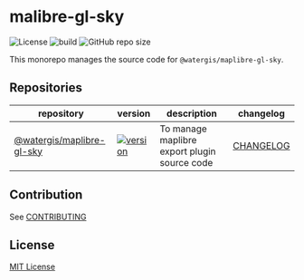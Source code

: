 # malibre-gl-sky

![License](https://img.shields.io/github/license/watergis/maplibre-gl-sky)
![build](https://github.com/watergis/maplibre-gl-sky/workflows/build/badge.svg)
![GitHub repo size](https://img.shields.io/github/repo-size/watergis/maplibre-gl-sky)

This monorepo manages the source code for `@watergis/maplibre-gl-sky`.

## Repositories

| repository | version | description | changelog |
|---|---|---|---|
|[@watergis/maplibre-gl-sky](./packages/maplibre-gl-sky/)| [![version](https://img.shields.io/npm/v/@watergis/mapbox-gl-sky.svg)](https://www.npmjs.com/package/@watergis/mapbox-gl-sky) | To manage maplibre export plugin source code|[CHANGELOG](./packages/maplibre-gl-sky/CHANGELOG.md)|

## Contribution

See [CONTRIBUTING](./CONTRIBUTING.md)

## License

[MIT License](LICENSE)
